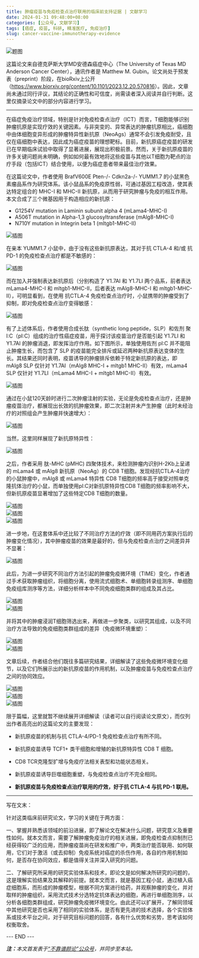 ```yaml
---
title: 肿瘤疫苗与免疫检查点治疗联用的临床前支持证据 | 文献学习
date: 2024-01-31 09:48:00+08:00
categories: [公众号, 文献学习]
tags: [癌症, 疫苗, 科研, 精准医疗, 免疫治疗]
slug: cancer-vaccine-immunotherapy-evidence
---
```


<div class="p-3 text-center">
  <img class="img-fluid" src="/uploads/2024/0131/01.png" alt="题图" style="max-width:640px">
</div>

这篇论文来自德克萨斯大学MD安德森癌症中心（The University of Texas MD Anderson Cancer Center），通讯作者是 Matthew M. Gubin。论文尚处于预发表（preprint）阶段，在bioRxiv上公开（<https://www.biorxiv.org/content/10.1101/2023.12.20.570816>）。因此，文章尚未通过同行评议，其结论的正确性和可信度，尚需读者深入阅读并自行判断。这里仅摘录论文中的部分内容进行学习。


-----

在癌症免疫治疗领域，特别是针对免疫检查点治疗（ICT）而言，T细胞能够识别肿瘤抗原是实现疗效的关键因素。与非突变的、异常表达的肿瘤抗原相比，癌细胞中由体细胞变异形成的肿瘤特异性新抗原（NeoAgs）通常不会引发免疫耐受，且仅在癌细胞中表达，因此成为癌症疫苗的理想靶标。目前，新抗原癌症疫苗的研发已在早期临床试验中取得了显著进展，展现出积极前景。然而，关于新抗原疫苗的许多关键问题尚未明确，例如如何最有效地将这些疫苗与其他以T细胞为靶点的治疗手段（包括ICT）结合使用，以便为癌症患者带来最佳治疗效果。

在这篇论文中，作者使用 BrafV600E Pten-/- Cdkn2a-/- YUMM1.7 的小鼠黑色素瘤品系作为研究体系。该小鼠品系的免疫原性弱，可通过基因工程改造，使其表达特定组合的 MHC-I 和 MHC-II 新抗原，从而用于研究肿瘤与免疫的相互作用。本文合成了三个微基因用于构造相应的新抗原：

- G1254V mutation in Laminin subunit alpha 4 (mLama4-MHC-I)
- A506T mutation in Alpha-1,3 glucosyltransferase (mAlg8-MHC-I)
- N710Y mutation in Integrin beta 1 (mItgb1-MHC-II)

<div class="p-3 text-center">
  <img class="img-fluid" src="/uploads/2024/0131/02.png" alt="插图" style="max-width:480px">
</div>

在亲本 YUMM1.7 小鼠中，由于没有这些新抗原表达，其对于抗 CTLA-4 和/或 抗 PD-1 的免疫检查点治疗都是不敏感的：

<div class="p-3 text-center">
  <img class="img-fluid" src="/uploads/2024/0131/03.png" alt="插图" style="max-width:480px">
</div>

而在加入并强制表达新抗原后（分别构造了 Y1.7AI 和 Y1.7LI 两个品系，前者表达 mLama4-MHC-I 和 mltgb1-MHC-II，后者表达 mAlg8-MHC-I 和 mltgb1-MHC-II），可明显看到，在使用 抗CTLA-4 免疫检查点治疗时，小鼠携带的肿瘤受到了抑制，即对免疫检查点治疗变得敏感：

<div class="p-3 text-center">
  <img class="img-fluid" src="/uploads/2024/0131/04.png" alt="插图" style="max-width:480px">
</div>

有了上述体系后，作者使用合成长肽（synthetic long peptide，SLP）和佐剂 聚 I:C（pI:C）组成的治疗性癌症疫苗，用于探讨该疫苗治疗是否能引起 Y1.7LI 和 Y1.7AI 的肿瘤消退，即发挥治疗作用。如下图所示，单独使用佐剂 pI:C 并不能阻止肿瘤生长，而包含了 SLP 的疫苗能完全排斥或延迟两种新抗原表达变体的生长。其结果还同时表明，疫苗诱导的肿瘤排斥依赖于特定新抗原的表达，即 mAlg8 SLP 仅针对 Y1.7AI（mAlg8 MHC-I + mltgb1 MHC-II）有效，mLama4 SLP 仅针对 Y1.7LI（mLama4 MHC-I + mltgb1 MHC-II）有效。

<div class="p-3 text-center">
  <img class="img-fluid" src="/uploads/2024/0131/05.png" alt="插图" style="max-width:480px">
</div>

通过在小鼠120天龄时进行二次肿瘤注射的实验，无论是免疫检查点治疗，还是肿瘤疫苗治疗，都展现出长效的抗肿瘤效果，即二次注射并未产生肿瘤（此时未经治疗的对照组会产生肿瘤并快速增大）：

<div class="p-3 text-center">
  <img class="img-fluid" src="/uploads/2024/0131/06.png" alt="插图" style="max-width:480px">
</div>

当然，这里同样展现了新抗原特异性：

<div class="p-3 text-center">
  <img class="img-fluid" src="/uploads/2024/0131/07.png" alt="插图" style="max-width:480px">
</div>

之后，作者采用 肽-MHC (pMHC) 四聚体技术，来检测肿瘤内识别H-2Kb上呈递的 mLama4 或 mAlg8 新抗原（NeoAg）的 CD8 T细胞。发现经抗CTLA-4治疗的小鼠肿瘤中，mAlg8 或 mLama4 特异性 CD8 T细胞的频率高于接受对照单克隆抗体治疗的小鼠，而单独使用pI:C对新抗原特异性CD8 T细胞的频率影响不大，但新抗原疫苗显著增加了这些特定CD8 T细胞的数量。

<div class="p-3 text-center">
  <img class="img-fluid" src="/uploads/2024/0131/08.png" alt="插图" style="max-width:400px">
</div>

<div class="p-3 text-center">
  <img class="img-fluid" src="/uploads/2024/0131/09.png" alt="插图" style="max-width:400px">
</div>

<div class="p-3 text-center">
  <img class="img-fluid" src="/uploads/2024/0131/10.png" alt="插图" style="max-width:400px">
</div>

进一步地，在这套体系中还比较了不同治疗方法的疗效（即不同用药方案执行后的肿瘤变化情况），其中肿瘤疫苗的效果是最好的，但与免疫检查点治疗之间差异并不显著：

<div class="p-3 text-center">
  <img class="img-fluid" src="/uploads/2024/0131/11.png" alt="插图" style="max-width:640px">
</div>

此后，为进一步研究不同治疗方法引起的肿瘤免疫微环境（TIME）变化，作者通过手术获取肿瘤组织，将细胞分离，使用流式细胞术、单细胞转录组测序、单细胞免疫组库测序等方法，详细分析样本中不同免疫细胞类群的组成及其占比。

<div class="p-3 text-center">
  <img class="img-fluid" src="/uploads/2024/0131/12.png" alt="插图" style="max-width:400px">
</div>

<div class="p-3 text-center">
  <img class="img-fluid" src="/uploads/2024/0131/13.png" alt="插图" style="max-width:400px">
</div>

并将其中的肿瘤浸润T细胞筛选出来，再做进一步聚类，以研究其组成，以及不同治疗方法导致的免疫细胞类群组成的差异（免疫微环境重塑）：

<div class="p-3 text-center">
  <img class="img-fluid" src="/uploads/2024/0131/14.png" alt="插图" style="max-width:400px">
</div>

<div class="p-3 text-center">
  <img class="img-fluid" src="/uploads/2024/0131/15.png" alt="插图" style="max-width:400px">
</div>

文章后续，作者结合他们既往多篇研究结果，详细解读了这些免疫微环境变化细节，以及它们所展示出的新抗原疫苗的作用机制，以及肿瘤疫苗与免疫检查点治疗之间的协同效应。

<div class="p-3 text-center">
  <img class="img-fluid" src="/uploads/2024/0131/16.png" alt="插图" style="max-width:640px">
</div>

<div class="p-3 text-center">
  <img class="img-fluid" src="/uploads/2024/0131/17.png" alt="插图" style="max-width:400px">
</div>

<div class="p-3 text-center">
  <img class="img-fluid" src="/uploads/2024/0131/18.png" alt="插图" style="max-width:400px">
</div>

限于篇幅，这里就暂不继续展开详细解读（读者可以自行阅读论文原文），而仅列出作者高亮出的这篇论文的主要发现：

- 新抗原疫苗的机制与抗 CTLA-4/PD-1 免疫检查点治疗有所不同。
- 新抗原疫苗诱导 TCF1+ 类干细胞和增殖的新抗原特异性 CD8 T 细胞。
- CD8 TCR克隆型扩增与免疫疗法相关表型和功能状态相关。

- 新抗原疫苗诱导巨噬细胞重塑，与免疫检查点治疗不完全相同。
- **新抗原疫苗与免疫检查点治疗联用的疗效，好于抗 CTLA-4 与抗 PD-1 联用。**

-----

写在文末：

针对这类临床前研究论文，学习的关键在于两方面：

一、掌握并熟悉该领域的前沿进展，即了解论文在解决什么问题，研究意义及重要性如何。就本文而言，需要了解肿瘤免疫治疗的相关进展，即免疫检查点抑制剂已经获得较广泛的应用，而肿瘤疫苗尚在研发和推广中，两类治疗能否联用、如何联用，它们对于激活（或去抑制）免疫系统对癌症的杀伤作用，各自的作用机制如何，是否存在协同效应，都是值得关注并深入研究的问题。

二、了解研究所采用的研究实验体系和技术，即论文是如何解决所研究的问题的，这是理解实验结果及其解释的前提。就本文而言，就是基因工程小鼠，通过植入癌症细胞系，而形成的肿瘤模型，根据不同方案进行给药，并观察肿瘤的变化，并对取样的肿瘤组织，采用流式技术分选特定抗体表达的细胞，再进行单细胞测序，以分析各细胞类群组成，研究肿瘤免疫微环境变化。由此还可以扩展开，了解同领域中其他研究是否也采用了相同的实验体系，是否有更先进的技术选择，各个实验体系或技术平台之间，对于研究目标问题的回答，各有什么优势和劣势，思考该如何权衡取舍。

<div class="p-5 text-center">--- END ---</div>

<i><b>注：</b>本文首发表于[“不靠谱颜论”公众号](https://mp.weixin.qq.com/s/Yk3S6LuncALaEObP1MfAuw)，并同步至本站。</i>
